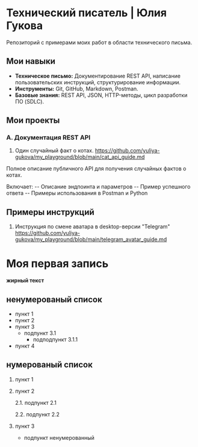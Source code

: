 # Технический писатель | Юлия Гукова

Репозиторий с примерами моих работ в области технического письма.

## Мои навыки

*   **Техническое письмо:** Документирование REST API, написание пользовательских инструкций, структурирование информации.
*   **Инструменты:** Git, GitHub, Markdown, Postman.
*   **Базовые знания:** REST API, JSON, HTTP-методы, цикл разработки ПО (SDLC).

## Мои проекты

### А. Документация REST API
 1. Один случайный факт о котах.
   https://github.com/yuliya-gukova/my_playground/blob/main/cat_api_guide.md

  Полное описание публичного API для получения случайных фактов о котах.

 Включает:
   -- Описание эндпоинта и параметров
   -- Пример успешного ответа
   -- Примеры использования в Postman и Python

## Примеры инструкций ##
1. Инструкция по смене аватара в desktop-версии "Telegram"
   https://github.com/yuliya-gukova/my_playground/blob/main/telegram_avatar_guide.md

# Моя первая запись
**жирный текст**

## ненумерованый список ##
- пункт 1
- пункт 2
- пункт 3
  - подпункт 3.1
    - подподпункт 3.1.1
- пункт 4

## нумерованый список ##
1. пункт 1
2. пункт 2
   
   2.1. подпункт 2.1
   
   2.2. подпункт 2.2
4. пункт 3
   - подпункт ненумерованный
     
  
